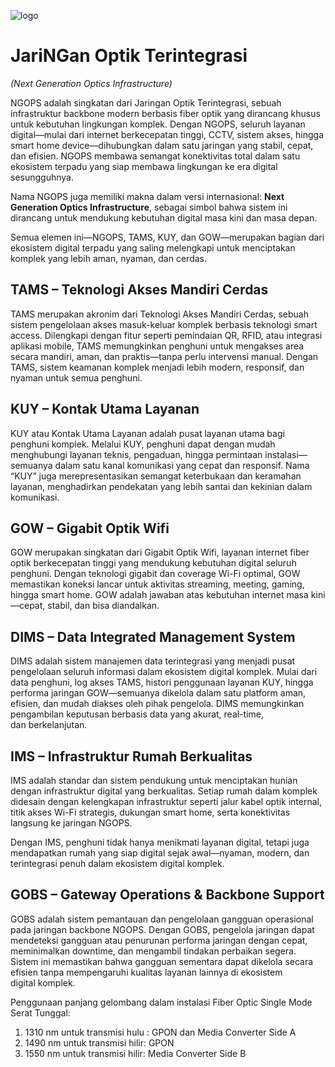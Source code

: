 ![logo](https://github.com/user-attachments/assets/5cb890a0-b541-4065-8643-38fa4405feaa)

# JariNGan Optik Terintegrasi
*(Next Generation Optics Infrastructure)*

NGOPS adalah singkatan dari Jaringan Optik Terintegrasi, sebuah infrastruktur backbone modern berbasis fiber optik yang dirancang khusus untuk kebutuhan lingkungan komplek.
Dengan NGOPS, seluruh layanan digital—mulai dari internet berkecepatan tinggi, CCTV, sistem akses, hingga smart home device—dihubungkan dalam satu jaringan yang stabil, cepat, dan efisien.
NGOPS membawa semangat konektivitas total dalam satu ekosistem terpadu yang siap membawa lingkungan ke era digital sesungguhnya.

Nama NGOPS juga memiliki makna dalam versi internasional: **Next Generation Optics Infrastructure**, sebagai simbol bahwa sistem ini dirancang untuk mendukung kebutuhan digital masa kini dan masa depan.

Semua elemen ini—NGOPS, TAMS, KUY, dan GOW—merupakan bagian dari ekosistem digital terpadu yang saling melengkapi untuk menciptakan komplek yang lebih aman, nyaman, dan cerdas.

## TAMS – Teknologi Akses Mandiri Cerdas

TAMS merupakan akronim dari Teknologi Akses Mandiri Cerdas, sebuah sistem pengelolaan akses masuk-keluar komplek berbasis teknologi smart access.
Dilengkapi dengan fitur seperti pemindaian QR, RFID, atau integrasi aplikasi mobile, TAMS memungkinkan penghuni untuk mengakses area secara mandiri, aman, dan praktis—tanpa perlu intervensi manual.
Dengan TAMS, sistem keamanan komplek menjadi lebih modern, responsif, dan nyaman untuk semua penghuni.

## KUY – Kontak Utama Layanan

KUY atau Kontak Utama Layanan adalah pusat layanan utama bagi penghuni komplek.
Melalui KUY, penghuni dapat dengan mudah menghubungi layanan teknis, pengaduan, hingga permintaan instalasi—semuanya dalam satu kanal komunikasi yang cepat dan responsif.
Nama “KUY” juga merepresentasikan semangat keterbukaan dan keramahan layanan, menghadirkan pendekatan yang lebih santai dan kekinian dalam komunikasi.

## GOW – Gigabit Optik Wifi

GOW merupakan singkatan dari Gigabit Optik Wifi, layanan internet fiber optik berkecepatan tinggi yang mendukung kebutuhan digital seluruh penghuni.
Dengan teknologi gigabit dan coverage Wi-Fi optimal, GOW memastikan koneksi lancar untuk aktivitas streaming, meeting, gaming, hingga smart home.
GOW adalah jawaban atas kebutuhan internet masa kini—cepat, stabil, dan bisa diandalkan.

## DIMS – Data Integrated Management System

DIMS adalah sistem manajemen data terintegrasi yang menjadi pusat pengelolaan seluruh informasi dalam ekosistem digital komplek.
Mulai dari data penghuni, log akses TAMS, histori penggunaan layanan KUY, hingga performa jaringan GOW—semuanya dikelola dalam satu platform aman, efisien, dan mudah diakses oleh pihak pengelola.
DIMS memungkinkan pengambilan keputusan berbasis data yang akurat, real-time, dan berkelanjutan.

## IMS – Infrastruktur Rumah Berkualitas

IMS adalah standar dan sistem pendukung untuk menciptakan hunian dengan infrastruktur digital yang berkualitas.
Setiap rumah dalam komplek didesain dengan kelengkapan infrastruktur seperti jalur kabel optik internal, titik akses Wi-Fi strategis, dukungan smart home, serta konektivitas langsung ke jaringan NGOPS.

Dengan IMS, penghuni tidak hanya menikmati layanan digital, tetapi juga mendapatkan rumah yang siap digital sejak awal—nyaman, modern, dan terintegrasi penuh dalam ekosistem digital komplek.

## GOBS – Gateway Operations & Backbone Support

GOBS adalah sistem pemantauan dan pengelolaan gangguan operasional pada jaringan backbone NGOPS.
Dengan GOBS, pengelola jaringan dapat mendeteksi gangguan atau penurunan performa jaringan dengan cepat, meminimalkan downtime, dan mengambil tindakan perbaikan segera.
Sistem ini memastikan bahwa gangguan sementara dapat dikelola secara efisien tanpa mempengaruhi kualitas layanan lainnya di ekosistem digital komplek.

Penggunaan panjang gelombang dalam instalasi Fiber Optic Single Mode Serat Tunggal:
1. 1310 nm untuk transmisi hulu : GPON dan Media Converter Side A
2. 1490 nm untuk transmisi hilir: GPON
3. 1550 nm untuk transmisi hilir: Media Converter Side B
